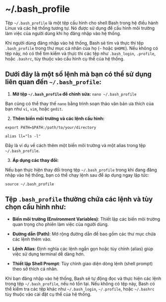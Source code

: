 # ~/.bash_profile

Tệp `~/.bash_profile` là một tệp cấu hình cho shell Bash trong hệ điều hành Linux và các hệ thống tương tự. Nó được sử dụng để cấu hình môi trường làm việc của người dùng khi họ đăng nhập vào hệ thống.

Khi người dùng đăng nhập vào hệ thống, Bash sẽ tìm và thực thi tệp `.bash_profile` trong thư mục cá nhân của họ (`~` hoặc `$HOME`). Nếu không có tệp này, nó có thể tìm kiếm và thực thi các tệp như `.bash_login`, `.profile`, hoặc `.bashrc`, tùy thuộc vào cấu hình cụ thể của hệ thống.

## Dưới đây là một số lệnh mà bạn có thể sử dụng liên quan đến `~/.bash_profile`:

1. **Mở tệp `~/.bash_profile` để chỉnh sửa:**
`nano ~/.bash_profile`

Bạn cũng có thể thay thế `nano` bằng trình soạn thảo văn bản ưa thích của bạn như `vi`, `vim`, hoặc `gedit`.

2. **Thêm biến môi trường và các lệnh cấu hình:**

`export PATH=$PATH:/path/to/your/directory`

`alias ll="ls -l"`

Đây là ví dụ về cách thêm một biến môi trường và một alias trong tệp `~/.bash_profile`.

3. **Áp dụng các thay đổi:**

Nếu bạn thực hiện thay đổi trong tệp `~/.bash_profile` trong khi đang đăng nhập vào hệ thống, bạn có thể chạy lệnh sau để áp dụng ngay lập tức:

`source ~/.bash_profile`

## Tệp `.bash_profile` thường chứa các lệnh và tùy chọn cấu hình như:

- **Biến môi trường (Environment Variables)**: Thiết lập các biến môi trường quan trọng cho phiên làm việc của người dùng.

- **Đường dẫn (Path)**: Mở rộng đường dẫn để bao gồm các thư mục chứa các lệnh thêm vào.

- **Lệnh Alias**: Định nghĩa các lệnh ngắn gọn hoặc tùy chỉnh (alias) giúp việc sử dụng terminal dễ dàng hơn.

- **Thiết lập Shell Prompt**: Tùy chỉnh giao diện dòng lệnh (shell prompt) theo sở thích cá nhân.

Khi bạn đăng nhập vào hệ thống, Bash sẽ tự động đọc và thực hiện các lệnh trong tệp `~/.bash_profile`, nếu nó tồn tại. Nếu không có tệp này, Bash có thể kiểm tra các tệp khác như `~/.bash_login`, `~/.profile`, hoặc `~/.bashrc` tùy thuộc vào cài đặt cụ thể của hệ thống.
